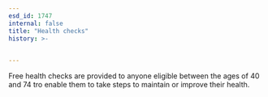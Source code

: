 ```yaml
---
esd_id: 1747
internal: false
title: "Health checks"
history: >-
  

---
```


Free health checks are provided to anyone eligible between the ages of 40 and 74 tro enable them to take steps to maintain or improve their health.

